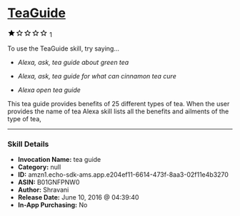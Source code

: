 # [TeaGuide](http://alexa.amazon.com/#skills/amzn1.echo-sdk-ams.app.e204ef11-6614-473f-8aa3-02f11e4b3270)
![1 stars](../../images/ic_star_black_18dp_1x.png)![1 stars](../../images/ic_star_border_black_18dp_1x.png)![1 stars](../../images/ic_star_border_black_18dp_1x.png)![1 stars](../../images/ic_star_border_black_18dp_1x.png)![1 stars](../../images/ic_star_border_black_18dp_1x.png) 1

To use the TeaGuide skill, try saying...

* *Alexa, ask, tea guide about green tea*

* *Alexa, ask, tea guide for what can cinnamon tea cure*

* *Alexa open tea guide*

This tea guide provides benefits of 25 different types of tea. When the user provides the name of tea Alexa skill lists all the benefits and ailments of the type of tea,

***

### Skill Details

* **Invocation Name:** tea guide
* **Category:** null
* **ID:** amzn1.echo-sdk-ams.app.e204ef11-6614-473f-8aa3-02f11e4b3270
* **ASIN:** B01GNFPNW0
* **Author:** Shravani
* **Release Date:** June 10, 2016 @ 04:39:40
* **In-App Purchasing:** No
